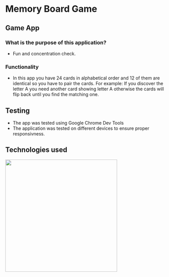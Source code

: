 # Memory Board Game

## Game App

### What is the purpose of this application?

- Fun and concentration check.

### Functionality

- In this app you have 24 cards in alphabetical order and 12 of them are identical so you have to pair the cards. For example: If you discover the letter A you need another card showing letter A otherwise the cards will flip back until you find the matching one.

## Testing

- The app was tested using Google Chrome Dev Tools 
- The application was tested on different devices to ensure proper responsivness.

## Technologies used

<img src="https://www.planet-source-code.com/vb/2010Redesign/images/LangugeHomePages/HTML5_CSS_JavaScript.png" width="350px">
